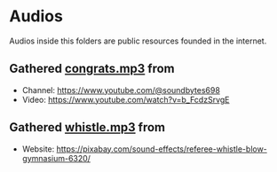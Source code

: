 # Audios

Audios inside this folders are public resources founded in the internet.

Gathered [congrats.mp3](./congrats.mp3) from
----
- Channel: https://www.youtube.com/@soundbytes698
- Video: https://www.youtube.com/watch?v=b_FcdzSrvgE

Gathered [whistle.mp3](./whistle.mp3) from
----
- Website: https://pixabay.com/sound-effects/referee-whistle-blow-gymnasium-6320/